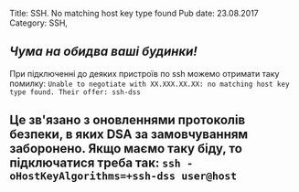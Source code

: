 Title: SSH. No matching host key type found
Pub date: 23.08.2017
Category: SSH, 

_Чума на обидва ваші будинки!_
-----

При підключенні до деяких пристроїв по ssh можемо отримати таку помилку:
`Unable to negotiate with XX.XXX.XX.XX: no matching host key type found. Their offer: ssh-dss`

Це зв'язано з оновленнями протоколів безпеки, в яких DSA за замовчуванням заборонено.
Якщо маємо таку біду, то підключатися треба так:
`ssh -oHostKeyAlgorithms=+ssh-dss user@host`
-----